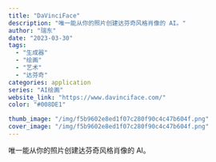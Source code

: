```yaml
---
title: "DaVinciFace"
description: "唯一能从你的照片创建达芬奇风格肖像的 AI。"
author: "瑞东"
date: "2023-03-30"
tags:
  - "生成器"
  - "绘画"
  - "艺术"
  - "达芬奇"
categories: application
series: "AI绘画"
website_link: "https://www.davinciface.com/"
color: "#008DE1"

thumb_image: "/img/f5b9602e8ed1f07c280f90c4c47b604f.png"
cover_image: "/img/f5b9602e8ed1f07c280f90c4c47b604f.png"
---
```


唯一能从你的照片创建达芬奇风格肖像的 AI。